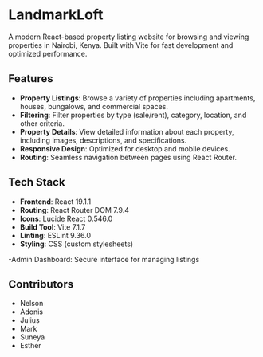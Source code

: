 # LandmarkLoft

A modern React-based property listing website for browsing and viewing properties in Nairobi, Kenya. Built with Vite for fast development and optimized performance.

## Features

- **Property Listings**: Browse a variety of properties including apartments, houses, bungalows, and commercial spaces.
- **Filtering**: Filter properties by type (sale/rent), category, location, and other criteria.
- **Property Details**: View detailed information about each property, including images, descriptions, and specifications.
- **Responsive Design**: Optimized for desktop and mobile devices.
- **Routing**: Seamless navigation between pages using React Router.

## Tech Stack

- **Frontend**: React 19.1.1
- **Routing**: React Router DOM 7.9.4
- **Icons**: Lucide React 0.546.0
- **Build Tool**: Vite 7.1.7
- **Linting**: ESLint 9.36.0
- **Styling**: CSS (custom stylesheets)

-Admin Dashboard: Secure interface for managing listings

## Contributors

- Nelson
- Adonis
- Julius
- Mark
- Suneya
- Esther
